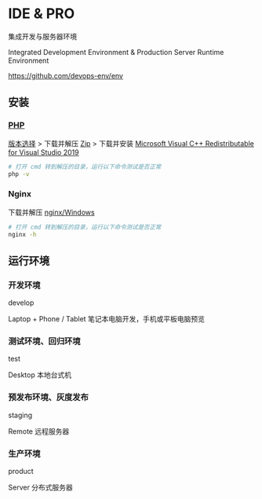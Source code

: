 # IDE & PRO

集成开发与服务器环境

Integrated Development Environment & Production Server Runtime Environment

<https://github.com/devops-env/env>



## 安装

### [PHP](https://gitee.com/devops-env/env/edit/master/docs/Software/Runtime_system/PHP.md)

[版本选择](http://php.net/supported-versions.php) > 下载并解压 [Zip](https://windows.php.net/download) > 下载并安装 [Microsoft Visual C++ Redistributable for Visual Studio 2019](https://visualstudio.microsoft.com/downloads/)

```sh
# 打开 cmd 转到解压的目录，运行以下命令测试是否正常
php -v
```

### Nginx

下载并解压 [nginx/Windows](http://nginx.org/en/download.html)

```sh
# 打开 cmd 转到解压的目录，运行以下命令测试是否正常
nginx -h
```



## 运行环境

### 开发环境

develop

Laptop + Phone / Tablet 笔记本电脑开发，手机或平板电脑预览

### 测试环境、回归环境

test

Desktop 本地台式机

### 预发布环境、灰度发布

staging

Remote 远程服务器

### 生产环境

product

Server 分布式服务器